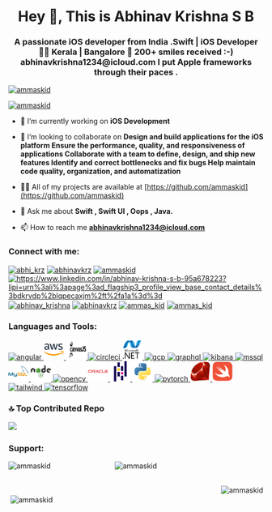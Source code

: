 <h1 align="center">Hey 👋, This is Abhinav Krishna S B</h1>
<h3 align="center">A passionate iOS developer from India .Swift | iOS Developer 🧑‍💻 Kerala | Bangalore 📍 200+ smiles received :-) abhinavkrishna1234@icloud.com I put Apple frameworks through their paces .</h3>

<p align="left"> <a href="https://github.com/ryo-ma/github-profile-trophy"><img src="https://github-profile-trophy.vercel.app/?username=ammaskid" alt="ammaskid" /></a> </p>

<p align="left"> <a href="https://twitter.com/ammaskid" target="blank"><img src="https://img.shields.io/twitter/follow/ammaskid?logo=twitter&style=for-the-badge" alt="ammaskid" /></a> </p>

- 🔭 I’m currently working on **iOS Development**

- 👯 I’m looking to collaborate on **Design and build applications for the iOS platform Ensure the performance, quality, and responsiveness of applications Collaborate with a team to define, design, and ship new features Identify and correct bottlenecks and fix bugs Help maintain code quality, organization, and automatization**

- 👨‍💻 All of my projects are available at [https://github.com/ammaskid](https://github.com/ammaskid)

- 💬 Ask me about **Swift , Swift UI , Oops , Java.**

- 📫 How to reach me **abhinavkrishna1234@icloud.com**

<h3 align="left">Connect with me:</h3>
<p align="left">
<a href="https://codepen.io/abhi_krz" target="blank"><img align="center" src="https://raw.githubusercontent.com/rahuldkjain/github-profile-readme-generator/master/src/images/icons/Social/codepen.svg" alt="abhi_krz" height="30" width="40" /></a>
<a href="https://dev.to/abhinavkrz" target="blank"><img align="center" src="https://raw.githubusercontent.com/rahuldkjain/github-profile-readme-generator/master/src/images/icons/Social/devto.svg" alt="abhinavkrz" height="30" width="40" /></a>
<a href="https://twitter.com/ammaskid" target="blank"><img align="center" src="https://raw.githubusercontent.com/rahuldkjain/github-profile-readme-generator/master/src/images/icons/Social/twitter.svg" alt="ammaskid" height="30" width="40" /></a>
<a href="https://linkedin.com/in/https://www.linkedin.com/in/abhinav-krishna-s-b-95a678223?lipi=urn%3ali%3apage%3ad_flagship3_profile_view_base_contact_details%3bdkrvdp%2blqpecaxjm%2ft%2fa1a%3d%3d" target="blank"><img align="center" src="https://raw.githubusercontent.com/rahuldkjain/github-profile-readme-generator/master/src/images/icons/Social/linked-in-alt.svg" alt="https://www.linkedin.com/in/abhinav-krishna-s-b-95a678223?lipi=urn%3ali%3apage%3ad_flagship3_profile_view_base_contact_details%3bdkrvdp%2blqpecaxjm%2ft%2fa1a%3d%3d" height="30" width="40" /></a>
<a href="https://stackoverflow.com/users/abhinav_krishna" target="blank"><img align="center" src="https://raw.githubusercontent.com/rahuldkjain/github-profile-readme-generator/master/src/images/icons/Social/stack-overflow.svg" alt="abhinav_krishna" height="30" width="40" /></a>
<a href="https://codesandbox.com/abhinavkrz" target="blank"><img align="center" src="https://raw.githubusercontent.com/rahuldkjain/github-profile-readme-generator/master/src/images/icons/Social/codesandbox.svg" alt="abhinavkrz" height="30" width="40" /></a>
<a href="https://www.kaggle.com/ammaskid" target="blank"><img align="center" src="https://raw.githubusercontent.com/rahuldkjain/github-profile-readme-generator/master/src/images/icons/Social/kaggle.svg" alt="ammas_kid" height="30" width="40" /></a>
<a href="https://instagram.com/ammas_kid" target="blank"><img align="center" src="https://raw.githubusercontent.com/rahuldkjain/github-profile-readme-generator/master/src/images/icons/Social/instagram.svg" alt="ammas_kid" height="30" width="40" /></a>
</p>

<h3 align="left">Languages and Tools:</h3>
<p align="left"> <a href="https://angular.io" target="_blank" rel="noreferrer"> <img src="https://angular.io/assets/images/logos/angular/angular.svg" alt="angular" width="40" height="40"/> </a> <a href="https://aws.amazon.com" target="_blank" rel="noreferrer"> <img src="https://raw.githubusercontent.com/devicons/devicon/master/icons/amazonwebservices/amazonwebservices-original-wordmark.svg" alt="aws" width="40" height="40"/> </a> <a href="https://canvasjs.com" target="_blank" rel="noreferrer"> <img src="https://raw.githubusercontent.com/Hardik0307/Hardik0307/master/assets/canvasjs-charts.svg" alt="canvasjs" width="40" height="40"/> </a> <a href="https://circleci.com" target="_blank" rel="noreferrer"> <img src="https://www.vectorlogo.zone/logos/circleci/circleci-icon.svg" alt="circleci" width="40" height="40"/> </a> <a href="https://dotnet.microsoft.com/" target="_blank" rel="noreferrer"> <img src="https://raw.githubusercontent.com/devicons/devicon/master/icons/dot-net/dot-net-original-wordmark.svg" alt="dotnet" width="40" height="40"/> </a> <a href="https://cloud.google.com" target="_blank" rel="noreferrer"> <img src="https://www.vectorlogo.zone/logos/google_cloud/google_cloud-icon.svg" alt="gcp" width="40" height="40"/> </a> <a href="https://graphql.org" target="_blank" rel="noreferrer"> <img src="https://www.vectorlogo.zone/logos/graphql/graphql-icon.svg" alt="graphql" width="40" height="40"/> </a> <a href="https://www.elastic.co/kibana" target="_blank" rel="noreferrer"> <img src="https://www.vectorlogo.zone/logos/elasticco_kibana/elasticco_kibana-icon.svg" alt="kibana" width="40" height="40"/> </a> <a href="https://www.microsoft.com/en-us/sql-server" target="_blank" rel="noreferrer"> <img src="https://www.svgrepo.com/show/303229/microsoft-sql-server-logo.svg" alt="mssql" width="40" height="40"/> </a> <a href="https://www.mysql.com/" target="_blank" rel="noreferrer"> <img src="https://raw.githubusercontent.com/devicons/devicon/master/icons/mysql/mysql-original-wordmark.svg" alt="mysql" width="40" height="40"/> </a> <a href="https://nodejs.org" target="_blank" rel="noreferrer"> <img src="https://raw.githubusercontent.com/devicons/devicon/master/icons/nodejs/nodejs-original-wordmark.svg" alt="nodejs" width="40" height="40"/> </a> <a href="https://opencv.org/" target="_blank" rel="noreferrer"> <img src="https://www.vectorlogo.zone/logos/opencv/opencv-icon.svg" alt="opencv" width="40" height="40"/> </a> <a href="https://www.oracle.com/" target="_blank" rel="noreferrer"> <img src="https://raw.githubusercontent.com/devicons/devicon/master/icons/oracle/oracle-original.svg" alt="oracle" width="40" height="40"/> </a> <a href="https://pandas.pydata.org/" target="_blank" rel="noreferrer"> <img src="https://raw.githubusercontent.com/devicons/devicon/2ae2a900d2f041da66e950e4d48052658d850630/icons/pandas/pandas-original.svg" alt="pandas" width="40" height="40"/> </a> <a href="https://www.python.org" target="_blank" rel="noreferrer"> <img src="https://raw.githubusercontent.com/devicons/devicon/master/icons/python/python-original.svg" alt="python" width="40" height="40"/> </a> <a href="https://pytorch.org/" target="_blank" rel="noreferrer"> <img src="https://www.vectorlogo.zone/logos/pytorch/pytorch-icon.svg" alt="pytorch" width="40" height="40"/> </a> <a href="https://www.ruby-lang.org/en/" target="_blank" rel="noreferrer"> <img src="https://raw.githubusercontent.com/devicons/devicon/master/icons/ruby/ruby-original.svg" alt="ruby" width="40" height="40"/> </a> <a href="https://developer.apple.com/swift/" target="_blank" rel="noreferrer"> <img src="https://raw.githubusercontent.com/devicons/devicon/master/icons/swift/swift-original.svg" alt="swift" width="40" height="40"/> </a> <a href="https://tailwindcss.com/" target="_blank" rel="noreferrer"> <img src="https://www.vectorlogo.zone/logos/tailwindcss/tailwindcss-icon.svg" alt="tailwind" width="40" height="40"/> </a> <a href="https://www.tensorflow.org" target="_blank" rel="noreferrer"> <img src="https://www.vectorlogo.zone/logos/tensorflow/tensorflow-icon.svg" alt="tensorflow" width="40" height="40"/> </a> </p>

### 🔝 Top Contributed Repo
![](https://github-contributor-stats.vercel.app/api?username=ammaskid&limit=5&theme=flat&combine_all_yearly_contributions=true)
 
<h3 align="left">Support:</h3>
<p><a href="https://www.buymeacoffee.com/adobeankid"> <img align="left" src="https://cdn.buymeacoffee.com/buttons/v2/default-yellow.png" height="50" width="210" alt="ammaskid" /></a><a href="https://ko-fi.com/ammaskid"> <img align="left" src="https://cdn.ko-fi.com/cdn/kofi3.png?v=3" height="50" width="210" alt="ammaskid" /></a></p><br><br>

<p><img align="left" src="https://github-readme-stats.vercel.app/api/top-langs?username=ammaskid&show_icons=true&theme=merko&locale=en&layout=compact" alt="ammaskid" /></p>

<p>&nbsp;<img align="center" src="https://github-readme-stats.vercel.app/api?username=ammaskid&show_icons=true&theme=tokyonight&title_color=fff700&text_color=eeff00&locale=en" alt="ammaskid" /></p>

